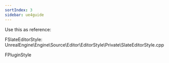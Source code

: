 ```yaml
---
sortIndex: 3
sidebar: ue4guide
---
```


Use this as reference:

FSlateEditorStyle: UnrealEngine\\Engine\\Source\\Editor\\EditorStyle\\Private\\SlateEditorStyle.cpp

FPluginStyle
